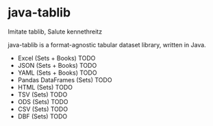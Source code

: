 # java-tablib
Imitate tablib, Salute kennethreitz

java-tablib is a format-agnostic tabular dataset library, written in Java.

- Excel (Sets + Books) TODO
- JSON (Sets + Books) TODO
- YAML (Sets + Books) TODO
- Pandas DataFrames (Sets) TODO
- HTML (Sets) TODO
- TSV (Sets) TODO
- ODS (Sets) TODO
- CSV (Sets) TODO
- DBF (Sets) TODO